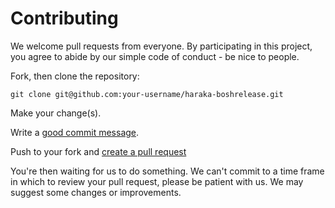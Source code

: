 # Contributing

We welcome pull requests from everyone. By participating in this project, you agree to abide by our simple code of conduct - be nice to people.

Fork, then clone the repository:

    git clone git@github.com:your-username/haraka-boshrelease.git

Make your change(s).

Write a [good commit message](http://tbaggery.com/2008/04/19/a-note-about-git-commit-messages.html).

Push to your fork and [create a pull request](https://help.github.com/articles/creating-a-pull-request-from-a-fork/)

You're then waiting for us to do something. We can't commit to a time frame in which to review your pull request, please be patient with us. We may suggest some changes or improvements.
